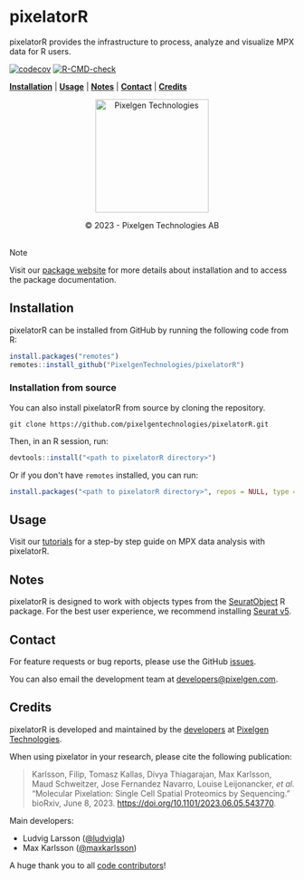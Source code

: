 # pixelatorR

pixelatorR provides the infrastructure to process, analyze and visualize MPX data for R users.

<!-- badges: start -->
[![codecov](https://codecov.io/gh/PixelgenTechnologies/pixelatorR/graph/badge.svg?token=ClGH1zHvuD)](https://codecov.io/gh/PixelgenTechnologies/pixelatorR)
[![R-CMD-check](https://github.com/PixelgenTechnologies/pixelatorR/actions/workflows/R-CMD-check.yaml/badge.svg)](https://github.com/PixelgenTechnologies/pixelatorR/actions/workflows/R-CMD-check.yaml)
<!-- badges: end -->

[**Installation**](#installation) |
[**Usage**](#usage) |
[**Notes**](#notes) |
[**Contact**](#contact) |
[**Credits**](#credits)

<p align="center">
    <img src="https://www.pixelgen.com/wp-content/uploads/2022/12/share-image-pixelgen.png" height=200
     alt="Pixelgen Technologies" />
</p>
<div align="center">© 2023 - Pixelgen Technologies AB</div>

<br/>

> [!NOTE] 
> Visit our [package website](https://pixelgentechnologies.github.io/pixelatorR/) for more details about installation and to access the package documentation.

## Installation

pixelatorR can be installed from GitHub by running the following code from R:

``` r
install.packages("remotes")
remotes::install_github("PixelgenTechnologies/pixelatorR")
```

### Installation from source

You can also install pixelatorR from source by cloning the repository.

```shell
git clone https://github.com/pixelgentechnologies/pixelatorR.git
```

Then, in an R session, run:

```r
devtools::install("<path to pixelatorR directory>")
```

Or if you don't have `remotes` installed, you can run:

```r
install.packages("<path to pixelatorR directory>", repos = NULL, type = "source")
```

## Usage

Visit our [tutorials](https://software.pixelgen.com/mpx-analysis/introduction) for a step-by step guide on MPX data analysis with pixelatorR.

## Notes

pixelatorR is designed to work with objects types from the [SeuratObject](https://github.com/satijalab/seurat-object) R package. For the best user experience, we recommend installing [Seurat v5](https://satijalab.org/seurat/).

## Contact

For feature requests or bug reports, please use the GitHub [issues](https://github.com/PixelgenTechnologies/pixelatorR/issues).

You can also email the development team at [developers@pixelgen.com](mailto:developers@pixelgen.com).

## Credits

pixelatorR is developed and maintained by the [developers](https://github.com/PixelgenTechnologies) at [Pixelgen Technologies](https://pixelgen.com).

When using pixelator in your research, please cite the following publication:

> Karlsson, Filip, Tomasz Kallas, Divya Thiagarajan, Max Karlsson, Maud Schweitzer, Jose Fernandez Navarro, Louise Leijonancker, _et al._ “Molecular Pixelation: Single Cell Spatial Proteomics by Sequencing.” bioRxiv, June 8, 2023. https://doi.org/10.1101/2023.06.05.543770.

Main developers:

- Ludvig Larsson ([@ludvigla](https://github.com/ludvigla))
- Max Karlsson ([@maxkarlsson](https://github.com/maxkarlsson))

A huge thank you to all [code contributors](https://github.com/PixelgenTechnologies/pixelatorR/graphs/contributors)!

